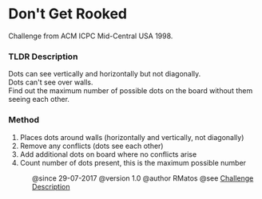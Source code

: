 <h1>Don't Get Rooked</h1>
<p>Challenge from ACM ICPC Mid-Central USA 1998.</p>

<h3>TLDR Description</h3>
<p>
Dots can see vertically and horizontally but not diagonally. <br>
Dots can't see over walls. <br>
Find out the maximum number of possible dots on the board without them seeing each other. 
</p>
 
<h3>Method</h3>
<p>
 	<ol type ="1">
 		<li>Places dots around walls (horizontally and vertically, not diagonally)</li>
		<li>Remove any conflicts (dots see each other)</li>
		<li>Add additional dots on board where no conflicts arise</li>
		<li>Count number of dots present, this is the maximum possible number</li>
	<ol>
</p>
 
@since 29-07-2017
@version 1.0
@author RMatos
@see <a href="http://acm.hit.edu.cn/hoj/problem/view?id=1086">Challenge Description</a>